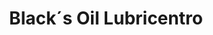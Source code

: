 ---
title: "Black´s Oil Lubricentro"
url: /cipolletti/black-s-oil-lubricentro/
shop: reparación de automóviles
---
